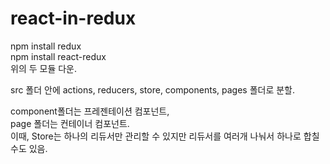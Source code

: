 # react-in-redux

npm install redux  
npm install react-redux  
위의 두 모듈 다운.  


src 폴더 안에 actions, reducers, store, components, pages 폴더로 분할.  

component폴더는 프레젠테이션 컴포넌트,  
page 폴더는 컨테이너 컴포넌트.  
이때, Store는 하나의 리듀서만 관리할 수 있지만 리듀서를 여러개 나눠서 하나로 합칠 수도 있음.  


